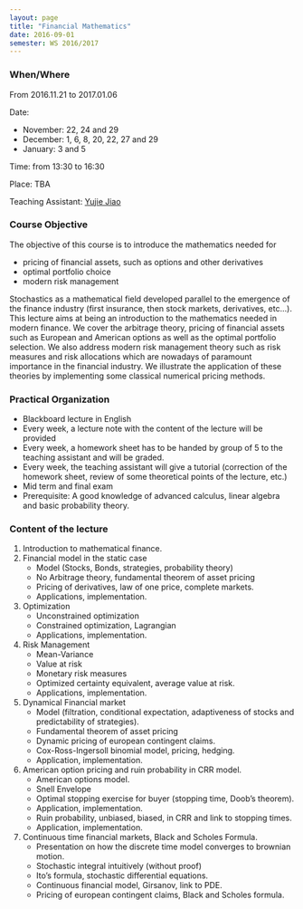```yaml
---
layout: page
title: "Financial Mathematics"
date: 2016-09-01
semester: WS 2016/2017
---
```

### When/Where


From 2016.11.21 to 2017.01.06

Date:
* November: 22, 24 and 29
* December: 1, 6, 8, 20, 22, 27 and 29
* January: 3 and 5

Time: from 13:30 to 16:30

Place: TBA

Teaching Assistant: [Yujie Jiao](mailto:jiaoyujie@sjtu.edu.cn)

### Course Objective

The objective of this course is to introduce the mathematics needed for

* pricing of financial assets, such as options and other derivatives
* optimal portfolio choice
* modern risk management

Stochastics as a mathematical field developed parallel to the emergence of the finance industry (first insurance, then stock markets, derivatives, etc...).
This lecture aims at being an introduction to the mathematics needed in modern finance.
We cover the arbitrage theory, pricing of financial assets such as European and American options as well as the optimal portfolio selection.
We also address modern risk management theory such as risk measures and risk allocations which are nowadays of paramount importance in the financial industry.
We illustrate the application of these theories by implementing some classical numerical pricing methods.

### Practical Organization

* Blackboard lecture in English
* Every week, a lecture note with the content of the lecture will be provided
* Every week, a homework sheet has to be handed by group of 5 to the teaching assistant and will be graded.
* Every week, the teaching assistant will give a tutorial (correction of the homework sheet, review of some theoretical points of the lecture, etc.)
* Mid term and final exam
* Prerequisite: A good knowledge of advanced calculus, linear algebra and basic probability theory.

### Content of the lecture


1. Introduction to mathematical finance.
2. Financial model in the static case
    * Model (Stocks, Bonds, strategies, probability theory)
    * No Arbitrage theory, fundamental theorem of asset pricing
    * Pricing of derivatives, law of one price, complete markets.
    * Applications, implementation.
3. Optimization
    * Unconstrained optimization
    * Constrained optimization, Lagrangian
    * Applications, implementation.
4. Risk Management
    * Mean-Variance
    * Value at risk
    * Monetary risk measures
    * Optimized certainty equivalent, average value at risk.
    * Applications, implementation.
5. Dynamical Financial market
    * Model (filtration, conditional expectation, adaptiveness of stocks and predictability of strategies).
    * Fundamental theorem of asset pricing
    * Dynamic pricing of european contingent claims.
    * Cox-Ross-Ingersoll binomial model, pricing, hedging.
    * Application, implementation.
6. American option pricing and ruin probability in CRR model.
    * American options model.
    * Snell Envelope
    * Optimal stopping exercise for buyer (stopping time, Doob’s theorem).
    * Application, implementation.
    * Ruin probability, unbiased, biased, in CRR and link to stopping times.
    * Application, implementation.
7. Continuous time financial markets, Black and Scholes Formula.
    * Presentation on how the discrete time model converges to brownian motion.
    * Stochastic integral intuitively (without proof)
    * Ito’s formula, stochastic differential equations.
    * Continuous financial model, Girsanov, link to PDE.
    * Pricing of european contingent claims, Black and Scholes formula.



